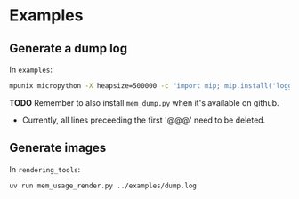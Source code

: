 # Examples

## Generate a dump log

In `examples`:

```bash
mpunix micropython -X heapsize=500000 -c "import mip; mip.install('logging'); import app1" >dump.log
```

**TODO** Remember to also install `mem_dump.py` when it's available on github.

- Currently, all lines preceeding the first '@@@' need to be deleted.

## Generate images

In `rendering_tools`:

```bash
uv run mem_usage_render.py ../examples/dump.log
```